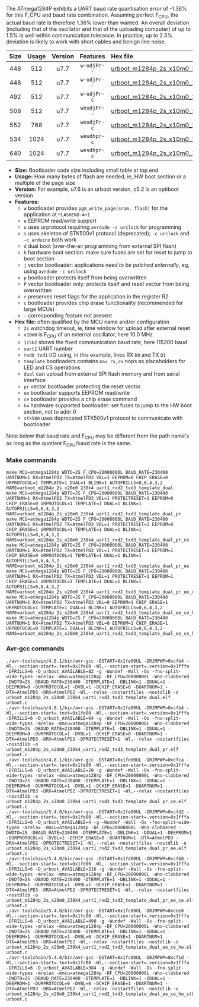 The ATmega1284P exhibits a UART baud rate quantisation error of -1.36% for this F_CPU and baud rate combination. Assuming perfect F<sub>CPU</sub>, the actual baud rate is therefore 1.36% lower than wanted. An overall deviation (including that of the oscillator and that of the uploading computer) of up to 1.5% is well within communication tolerance. In practice, up to 2.5% deviation is likely to work with short cables and benign line noise.

|Size|Usage|Version|Features|Hex file|
|:-:|:-:|:-:|:-:|:--|
|448|512|u7.7|`w-udjPr--`|[urboot_m1284p_2s_x10m0_115k2_uart1_rxd2_txd3_template_dual.hex](https://raw.githubusercontent.com/stefanrueger/urboot.hex/main/u7.7/boards/mighty1284/atmega1284p/watchdog_2_s/external_oscillator_x/10m000000_hz/%2B115k2_baud/uart1_rxd2_txd3/template_dual/urboot_m1284p_2s_x10m0_115k2_uart1_rxd2_txd3_template_dual.hex)|
|448|512|u7.7|`w-udjPr--`|[urboot_m1284p_2s_x10m0_115k2_uart1_rxd2_txd3_template_dual_pr.hex](https://raw.githubusercontent.com/stefanrueger/urboot.hex/main/u7.7/boards/mighty1284/atmega1284p/watchdog_2_s/external_oscillator_x/10m000000_hz/%2B115k2_baud/uart1_rxd2_txd3/template_dual/urboot_m1284p_2s_x10m0_115k2_uart1_rxd2_txd3_template_dual_pr.hex)|
|492|512|u7.7|`w-udjPr-c`|[urboot_m1284p_2s_x10m0_115k2_uart1_rxd2_txd3_template_dual_pr_ce.hex](https://raw.githubusercontent.com/stefanrueger/urboot.hex/main/u7.7/boards/mighty1284/atmega1284p/watchdog_2_s/external_oscillator_x/10m000000_hz/%2B115k2_baud/uart1_rxd2_txd3/template_dual/urboot_m1284p_2s_x10m0_115k2_uart1_rxd2_txd3_template_dual_pr_ce.hex)|
|508|512|u7.7|`weudjPr--`|[urboot_m1284p_2s_x10m0_115k2_uart1_rxd2_txd3_template_dual_pr_ee.hex](https://raw.githubusercontent.com/stefanrueger/urboot.hex/main/u7.7/boards/mighty1284/atmega1284p/watchdog_2_s/external_oscillator_x/10m000000_hz/%2B115k2_baud/uart1_rxd2_txd3/template_dual/urboot_m1284p_2s_x10m0_115k2_uart1_rxd2_txd3_template_dual_pr_ee.hex)|
|552|768|u7.7|`weudjPr-c`|[urboot_m1284p_2s_x10m0_115k2_uart1_rxd2_txd3_template_dual_pr_ee_ce.hex](https://raw.githubusercontent.com/stefanrueger/urboot.hex/main/u7.7/boards/mighty1284/atmega1284p/watchdog_2_s/external_oscillator_x/10m000000_hz/%2B115k2_baud/uart1_rxd2_txd3/template_dual/urboot_m1284p_2s_x10m0_115k2_uart1_rxd2_txd3_template_dual_pr_ee_ce.hex)|
|534|1024|u7.7|`weudhpr-c`|[urboot_m1284p_2s_x10m0_115k2_uart1_rxd2_txd3_template_dual_ee_ce_hw.hex](https://raw.githubusercontent.com/stefanrueger/urboot.hex/main/u7.7/boards/mighty1284/atmega1284p/watchdog_2_s/external_oscillator_x/10m000000_hz/%2B115k2_baud/uart1_rxd2_txd3/template_dual/urboot_m1284p_2s_x10m0_115k2_uart1_rxd2_txd3_template_dual_ee_ce_hw.hex)|
|640|1024|u7.7|`wesdhpr-c`|[urboot_m1284p_2s_x10m0_115k2_uart1_rxd2_txd3_template_dual_ee_ce_hw_stk500.hex](https://raw.githubusercontent.com/stefanrueger/urboot.hex/main/u7.7/boards/mighty1284/atmega1284p/watchdog_2_s/external_oscillator_x/10m000000_hz/%2B115k2_baud/uart1_rxd2_txd3/template_dual/urboot_m1284p_2s_x10m0_115k2_uart1_rxd2_txd3_template_dual_ee_ce_hw_stk500.hex)|

- **Size:** Bootloader code size including small table at top end
- **Usage:** How many bytes of flash are needed, ie, HW boot section or a multiple of the page size
- **Version:** For example, u7.6 is an urboot version, o5.2 is an optiboot version
- **Features:**
  + `w` bootloader provides `pgm_write_page(sram, flash)` for the application at `FLASHEND-4+1`
  + `e` EEPROM read/write support
  + `u` uses urprotocol requiring `avrdude -c urclock` for programming
  + `s` uses skeleton of STK500v1 protocol (deprecated); `-c urclock` and `-c arduino` both work
  + `d` dual boot (over-the-air programming from external SPI flash)
  + `h` hardware boot section: make sure fuses are set for reset to jump to boot section
  + `j` vector bootloader: applications *need to be patched externally*, eg, using `avrdude -c urclock`
  + `p` bootloader protects itself from being overwritten
  + `P` vector bootloader only: protects itself and reset vector from being overwritten
  + `r` preserves reset flags for the application in the register R2
  + `c` bootloader provides chip erase functionality (recommended for large MCUs)
  + `-` corresponding feature not present
- **Hex file:** often qualified by the MCU name and/or configuration
  + `2s` watchdog timeout, ie, time window for upload after external reset
  + `x10m0` is F<sub>CPU</sub> of an external oscillator, here 10.0 MHz
  + `115k2` shows the fixed communication baud rate, here 115200 baud
  + `uart1` UART number
  + `rxd0 txd1` I/O using, in this example, lines RX `D0` and TX `D1`
  + `template` bootloaders contains `mov rx,rx` nops as placeholders for LED and CS operations
  + `dual` can upload from external SPI flash memory and from serial interface
  + `pr` vector bootloader protecting the reset vector
  + `ee` bootloader supports EEPROM read/write
  + `ce` bootloader provides a chip erase command
  + `hw` hardware supported bootloader: set fuses to jump to the HW boot section, not to addr 0
  + `stk500` uses deprecated STK500v1 protocol to communicate with bootloader


Note below that baud rate and F<sub>CPU</sub> may be different from the path name's as long as the quotient F<sub>CPU</sub>/baud rate is the same.

### Make commands
```
make MCU=atmega1284p WDTO=2S F_CPU=20000000L BAUD_RATE=230400 UARTNUM=1 RX=AtmelPD2 TX=AtmelPD3 VBL=1 EEPROM=0 CHIP_ERASE=0 URPROTOCOL=1 TEMPLATE=1 DUAL=1 BLINK=1 AUTOFRILLS=0,6,4,3,2 NAME=urboot_m1284p_2s_x20m0_230k4_uart1_rxd2_txd3_template_dual
make MCU=atmega1284p WDTO=2S F_CPU=20000000L BAUD_RATE=230400 UARTNUM=1 RX=AtmelPD2 TX=AtmelPD3 VBL=1 PROTECTRESET=1 EEPROM=0 CHIP_ERASE=0 URPROTOCOL=1 TEMPLATE=1 DUAL=1 BLINK=1 AUTOFRILLS=0,6,4,3,2 NAME=urboot_m1284p_2s_x20m0_230k4_uart1_rxd2_txd3_template_dual_pr
make MCU=atmega1284p WDTO=2S F_CPU=20000000L BAUD_RATE=230400 UARTNUM=1 RX=AtmelPD2 TX=AtmelPD3 VBL=1 PROTECTRESET=1 EEPROM=0 CHIP_ERASE=1 URPROTOCOL=1 TEMPLATE=1 DUAL=1 BLINK=1 AUTOFRILLS=0,6,4,3,2 NAME=urboot_m1284p_2s_x20m0_230k4_uart1_rxd2_txd3_template_dual_pr_ce
make MCU=atmega1284p WDTO=2S F_CPU=20000000L BAUD_RATE=230400 UARTNUM=1 RX=AtmelPD2 TX=AtmelPD3 VBL=1 PROTECTRESET=1 EEPROM=1 CHIP_ERASE=0 URPROTOCOL=1 TEMPLATE=1 DUAL=1 BLINK=1 AUTOFRILLS=0,6,4,3,2 NAME=urboot_m1284p_2s_x20m0_230k4_uart1_rxd2_txd3_template_dual_pr_ee
make MCU=atmega1284p WDTO=2S F_CPU=20000000L BAUD_RATE=230400 UARTNUM=1 RX=AtmelPD2 TX=AtmelPD3 VBL=1 PROTECTRESET=1 EEPROM=1 CHIP_ERASE=1 URPROTOCOL=1 TEMPLATE=1 DUAL=1 BLINK=1 AUTOFRILLS=0,6,4,3,2 NAME=urboot_m1284p_2s_x20m0_230k4_uart1_rxd2_txd3_template_dual_pr_ee_ce
make MCU=atmega1284p WDTO=2S F_CPU=20000000L BAUD_RATE=230400 UARTNUM=1 RX=AtmelPD2 TX=AtmelPD3 VBL=0 EEPROM=1 CHIP_ERASE=1 URPROTOCOL=1 TEMPLATE=1 DUAL=1 BLINK=1 AUTOFRILLS=0,6,4,3,2 NAME=urboot_m1284p_2s_x20m0_230k4_uart1_rxd2_txd3_template_dual_ee_ce_hw
make MCU=atmega1284p WDTO=2S F_CPU=20000000L BAUD_RATE=230400 UARTNUM=1 RX=AtmelPD2 TX=AtmelPD3 VBL=0 EEPROM=1 CHIP_ERASE=1 URPROTOCOL=0 TEMPLATE=1 DUAL=1 BLINK=1 AUTOFRILLS=0,6,4,3,2 NAME=urboot_m1284p_2s_x20m0_230k4_uart1_rxd2_txd3_template_dual_ee_ce_hw_stk500
```

### Avr-gcc commands
```
./avr-toolchain/4.8.1/bin/avr-gcc -DSTART=0x1fe00UL -DRJMPWP=0xcfb4 -Wl,--section-start=.text=0x1fe00 -Wl,--section-start=.version=0x1fffa -DFRILLS=6 -D_urboot_AVAILABLE=82 -g -Wundef -Wall -Os -fno-split-wide-types -mrelax -mmcu=atmega1284p -DF_CPU=20000000L -Wno-clobbered -DWDTO=2S -DBAUD_RATE=230400 -DTEMPLATE=1 -DBLINK=1 -DDUAL=1 -DEEPROM=0 -DURPROTOCOL=1 -DVBL=1 -DCHIP_ERASE=0 -DUARTNUM=1 -DTX=AtmelPD3 -DRX=AtmelPD2 -Wl,--relax -nostartfiles -nostdlib -o urboot_m1284p_2s_x20m0_230k4_uart1_rxd2_txd3_template_dual.elf urboot.c
./avr-toolchain/4.8.1/bin/avr-gcc -DSTART=0x1fe00UL -DRJMPWP=0xcfb4 -Wl,--section-start=.text=0x1fe00 -Wl,--section-start=.version=0x1fffa -DFRILLS=6 -D_urboot_AVAILABLE=64 -g -Wundef -Wall -Os -fno-split-wide-types -mrelax -mmcu=atmega1284p -DF_CPU=20000000L -Wno-clobbered -DWDTO=2S -DBAUD_RATE=230400 -DTEMPLATE=1 -DBLINK=1 -DDUAL=1 -DEEPROM=0 -DURPROTOCOL=1 -DVBL=1 -DCHIP_ERASE=0 -DUARTNUM=1 -DTX=AtmelPD3 -DRX=AtmelPD2 -DPROTECTRESET=1 -Wl,--relax -nostartfiles -nostdlib -o urboot_m1284p_2s_x20m0_230k4_uart1_rxd2_txd3_template_dual_pr.elf urboot.c
./avr-toolchain/4.8.1/bin/avr-gcc -DSTART=0x1fe00UL -DRJMPWP=0xcfca -Wl,--section-start=.text=0x1fe00 -Wl,--section-start=.version=0x1fffa -DFRILLS=6 -D_urboot_AVAILABLE=20 -g -Wundef -Wall -Os -fno-split-wide-types -mrelax -mmcu=atmega1284p -DF_CPU=20000000L -Wno-clobbered -DWDTO=2S -DBAUD_RATE=230400 -DTEMPLATE=1 -DBLINK=1 -DDUAL=1 -DEEPROM=0 -DURPROTOCOL=1 -DVBL=1 -DCHIP_ERASE=1 -DUARTNUM=1 -DTX=AtmelPD3 -DRX=AtmelPD2 -DPROTECTRESET=1 -Wl,--relax -nostartfiles -nostdlib -o urboot_m1284p_2s_x20m0_230k4_uart1_rxd2_txd3_template_dual_pr_ce.elf urboot.c
./avr-toolchain/5.4.0/bin/avr-gcc -DSTART=0x1fe00UL -DRJMPWP=0xcfd2 -Wl,--section-start=.text=0x1fe00 -Wl,--section-start=.version=0x1fffa -DFRILLS=6 -D_urboot_AVAILABLE=4 -g -Wundef -Wall -Os -fno-split-wide-types -mrelax -mmcu=atmega1284p -DF_CPU=20000000L -Wno-clobbered -DWDTO=2S -DBAUD_RATE=230400 -DTEMPLATE=1 -DBLINK=1 -DDUAL=1 -DEEPROM=1 -DURPROTOCOL=1 -DVBL=1 -DCHIP_ERASE=0 -DUARTNUM=1 -DTX=AtmelPD3 -DRX=AtmelPD2 -DPROTECTRESET=1 -Wl,--relax -nostartfiles -nostdlib -o urboot_m1284p_2s_x20m0_230k4_uart1_rxd2_txd3_template_dual_pr_ee.elf urboot.c
./avr-toolchain/5.4.0/bin/avr-gcc -DSTART=0x1fd00UL -DRJMPWP=0xcf68 -Wl,--section-start=.text=0x1fd00 -Wl,--section-start=.version=0x1fffa -DFRILLS=6 -D_urboot_AVAILABLE=216 -g -Wundef -Wall -Os -fno-split-wide-types -mrelax -mmcu=atmega1284p -DF_CPU=20000000L -Wno-clobbered -DWDTO=2S -DBAUD_RATE=230400 -DTEMPLATE=1 -DBLINK=1 -DDUAL=1 -DEEPROM=1 -DURPROTOCOL=1 -DVBL=1 -DCHIP_ERASE=1 -DUARTNUM=1 -DTX=AtmelPD3 -DRX=AtmelPD2 -DPROTECTRESET=1 -Wl,--relax -nostartfiles -nostdlib -o urboot_m1284p_2s_x20m0_230k4_uart1_rxd2_txd3_template_dual_pr_ee_ce.elf urboot.c
./avr-toolchain/5.4.0/bin/avr-gcc -DSTART=0x1fc00UL -DRJMPWP=0xcee8 -Wl,--section-start=.text=0x1fc00 -Wl,--section-start=.version=0x1fffa -DFRILLS=6 -D_urboot_AVAILABLE=490 -g -Wundef -Wall -Os -fno-split-wide-types -mrelax -mmcu=atmega1284p -DF_CPU=20000000L -Wno-clobbered -DWDTO=2S -DBAUD_RATE=230400 -DTEMPLATE=1 -DBLINK=1 -DDUAL=1 -DEEPROM=1 -DURPROTOCOL=1 -DVBL=0 -DCHIP_ERASE=1 -DUARTNUM=1 -DTX=AtmelPD3 -DRX=AtmelPD2 -Wl,--relax -nostartfiles -nostdlib -o urboot_m1284p_2s_x20m0_230k4_uart1_rxd2_txd3_template_dual_ee_ce_hw.elf urboot.c
./avr-toolchain/5.4.0/bin/avr-gcc -DSTART=0x1fc00UL -DRJMPWP=0xcf1d -Wl,--section-start=.text=0x1fc00 -Wl,--section-start=.version=0x1fffa -DFRILLS=6 -D_urboot_AVAILABLE=384 -g -Wundef -Wall -Os -fno-split-wide-types -mrelax -mmcu=atmega1284p -DF_CPU=20000000L -Wno-clobbered -DWDTO=2S -DBAUD_RATE=230400 -DTEMPLATE=1 -DBLINK=1 -DDUAL=1 -DEEPROM=1 -DURPROTOCOL=0 -DVBL=0 -DCHIP_ERASE=1 -DUARTNUM=1 -DTX=AtmelPD3 -DRX=AtmelPD2 -Wl,--relax -nostartfiles -nostdlib -o urboot_m1284p_2s_x20m0_230k4_uart1_rxd2_txd3_template_dual_ee_ce_hw_stk500.elf urboot.c
```

